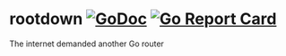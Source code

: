 # rootdown [![GoDoc](https://godoc.org/github.com/carlmjohnson/slackhook?status.svg)](https://godoc.org/github.com/carlmjohnson/rootdown) [![Go Report Card](https://goreportcard.com/badge/github.com/carlmjohnson/rootdown)](https://goreportcard.com/report/github.com/carlmjohnson/rootdown)
The internet demanded another Go router
